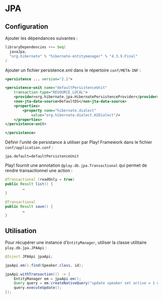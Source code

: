 # JPA

## Configuration

Ajouter les dépendances suivantes :
```scala
libraryDependencies ++= Seq(
  javaJpa,
  "org.hibernate" % "hibernate-entitymanager" % "4.3.9.Final"
)
```

Ajouter un fichier persistence.xml dans le répertoire `conf/META-INF` :
```xml
<persistence ... version="2.1">

<persistence-unit name="defaultPersistenceUnit" 
    transaction-type="RESOURCE_LOCAL">
    <provider>org.hibernate.jpa.HibernatePersistenceProvider</provider>
    <non-jta-data-source>DefaultDS</non-jta-data-source>
    <properties>
        <property name="hibernate.dialect" 
            value="org.hibernate.dialect.H2Dialect"/>
    </properties>
</persistence-unit>

</persistence>
```

Définir l’unité de persistance à utiliser par Play! Framework dans le fichier `conf/application.conf` :
```properties
jpa.default=defaultPersistenceUnit
```

Play! fournit une annotation `@play.db.jpa.Transactional` qui permet de rendre transactionnel une action :
```java
@Transactional (readOnly = true)
public Result list() {
		…
}

@Transactional
public Result save() {
		…
}
```

## Utilisation

Pour récupérer une instance d’`EntityManager`, utiliser la classe utilitaire `play.db.jpa.JPAApi` : 

```java
@Inject JPAApi jpaApi;

jpaApi.em().find(Speaker.class, id);

jpaApi.withTransaction(() -> {
    EntityManager em = jpaApi.em();
    Query query = em.createNativeQuery("update speaker set active = 1 where age > 18");
    query.executeUpdate();
});
```
